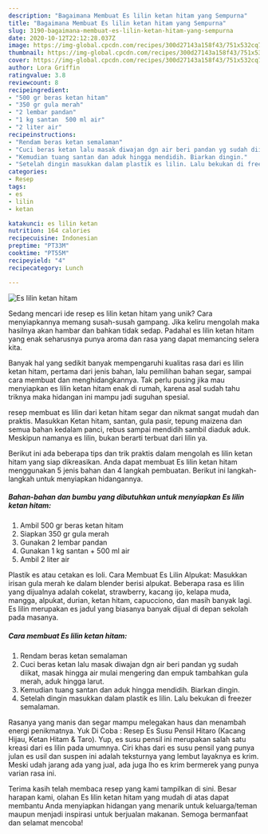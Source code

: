 ```yaml
---
description: "Bagaimana Membuat Es lilin ketan hitam yang Sempurna"
title: "Bagaimana Membuat Es lilin ketan hitam yang Sempurna"
slug: 3190-bagaimana-membuat-es-lilin-ketan-hitam-yang-sempurna
date: 2020-10-12T22:12:28.037Z
image: https://img-global.cpcdn.com/recipes/300d27143a158f43/751x532cq70/es-lilin-ketan-hitam-foto-resep-utama.jpg
thumbnail: https://img-global.cpcdn.com/recipes/300d27143a158f43/751x532cq70/es-lilin-ketan-hitam-foto-resep-utama.jpg
cover: https://img-global.cpcdn.com/recipes/300d27143a158f43/751x532cq70/es-lilin-ketan-hitam-foto-resep-utama.jpg
author: Lora Griffin
ratingvalue: 3.8
reviewcount: 8
recipeingredient:
- "500 gr beras ketan hitam"
- "350 gr gula merah"
- "2 lembar pandan"
- "1 kg santan  500 ml air"
- "2 liter air"
recipeinstructions:
- "Rendam beras ketan semalaman"
- "Cuci beras ketan lalu masak diwajan dgn air beri pandan yg sudah diikat, masak hingga air mulai mengering dan empuk tambahkan gula merah, aduk hingga larut."
- "Kemudian tuang santan dan aduk hingga mendidih. Biarkan dingin."
- "Setelah dingin masukkan dalam plastik es lilin. Lalu bekukan di freezer semalaman."
categories:
- Resep
tags:
- es
- lilin
- ketan

katakunci: es lilin ketan 
nutrition: 164 calories
recipecuisine: Indonesian
preptime: "PT33M"
cooktime: "PT55M"
recipeyield: "4"
recipecategory: Lunch

---
```



![Es lilin ketan hitam](https://img-global.cpcdn.com/recipes/300d27143a158f43/751x532cq70/es-lilin-ketan-hitam-foto-resep-utama.jpg)

Sedang mencari ide resep es lilin ketan hitam yang unik? Cara menyiapkannya memang susah-susah gampang. Jika keliru mengolah maka hasilnya akan hambar dan bahkan tidak sedap. Padahal es lilin ketan hitam yang enak seharusnya punya aroma dan rasa yang dapat memancing selera kita.

Banyak hal yang sedikit banyak mempengaruhi kualitas rasa dari es lilin ketan hitam, pertama dari jenis bahan, lalu pemilihan bahan segar, sampai cara membuat dan menghidangkannya. Tak perlu pusing jika mau menyiapkan es lilin ketan hitam enak di rumah, karena asal sudah tahu triknya maka hidangan ini mampu jadi suguhan spesial.

resep membuat es lilin dari ketan hitam segar dan nikmat sangat mudah dan praktis. Masukkan Ketan hitam, santan, gula pasir, tepung maizena dan semua bahan kedalam panci, rebus sampai mendidih sambil diaduk aduk. Meskipun namanya es lilin, bukan berarti terbuat dari lilin ya.


Berikut ini ada beberapa tips dan trik praktis dalam mengolah es lilin ketan hitam yang siap dikreasikan. Anda dapat membuat Es lilin ketan hitam menggunakan 5 jenis bahan dan 4 langkah pembuatan. Berikut ini langkah-langkah untuk menyiapkan hidangannya.

<!--inarticleads1-->

##### Bahan-bahan dan bumbu yang dibutuhkan untuk menyiapkan Es lilin ketan hitam:

1. Ambil 500 gr beras ketan hitam
1. Siapkan 350 gr gula merah
1. Gunakan 2 lembar pandan
1. Gunakan 1 kg santan + 500 ml air
1. Ambil 2 liter air


Plastik es atau cetakan es loli. Cara Membuat Es Lilin Alpukat: Masukkan irisan gula merah ke dalam blender berisi alpukat. Beberapa rasa es lilin yang dijualnya adalah cokelat, strawberry, kacang ijo, kelapa muda, mangga, alpukat, durian, ketan hitam, capucciono, dan masih banyak lagi. Es lilin merupakan es jadul yang biasanya banyak dijual di depan sekolah pada masanya. 

<!--inarticleads2-->

##### Cara membuat Es lilin ketan hitam:

1. Rendam beras ketan semalaman
1. Cuci beras ketan lalu masak diwajan dgn air beri pandan yg sudah diikat, masak hingga air mulai mengering dan empuk tambahkan gula merah, aduk hingga larut.
1. Kemudian tuang santan dan aduk hingga mendidih. Biarkan dingin.
1. Setelah dingin masukkan dalam plastik es lilin. Lalu bekukan di freezer semalaman.


Rasanya yang manis dan segar mampu melegakan haus dan menambah energi penikmatnya. Yuk Di Coba : Resep Es Susu Pensil Hitaro (Kacang Hijau, Ketan Hitam &amp; Taro). Yup, es susu pensil ini merupakan salah satu kreasi dari es lilin pada umumnya. Ciri khas dari es susu pensil yang punya julan es usil dan suspen ini adalah teksturnya yang lembut layaknya es krim. Meski udah jarang ada yang jual, ada juga lho es krim bermerek yang punya varian rasa ini. 

Terima kasih telah membaca resep yang kami tampilkan di sini. Besar harapan kami, olahan Es lilin ketan hitam yang mudah di atas dapat membantu Anda menyiapkan hidangan yang menarik untuk keluarga/teman maupun menjadi inspirasi untuk berjualan makanan. Semoga bermanfaat dan selamat mencoba!
